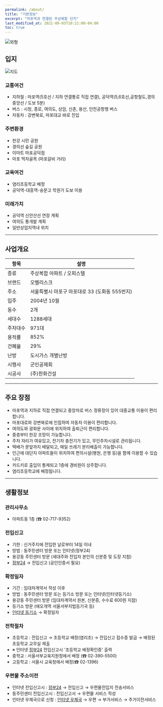 ```yaml
---
permalink: /about/
title: "기본정보"
excerpt: "마포역과 연결된 주상복합 단지"
last_modified_at: 2021-09-03T10:21:00-04:00
toc: true
---
```


![외형](/assets/images/view.jpg)

## 입지

![지도](/assets/images/location.jpg)

### 교통여건

- 지하철 : 마포역(5호선 / 지하 연결통로 직접 연결), 공덕역(5,6호선,공항철도,경의중앙선 / 도보 5분)
- 버스 : 시청, 종로, 여의도, 상암, 신촌, 용산, 인천공항행 버스
- 자동차 : 강변북로, 마포대교 바로 진입

### 주변환경

- 한강 시민 공원
- 경의선 숲길 공원
- 이마트 마포공덕점
- 마포 먹자골목 (마포갈비 거리)

### 교육여건

- 염리초등학교 배정
- 공덕역-대흥역-숭문고 학원가 도보 이용

### 미래가치

- 공덕역 신안산선 연장 계획
- 여의도 통개발 계획
- 일반상업지역내 위치

---

## 사업개요

| 항목                                        | 설명                                           |
| ------------------------------------------- | ----------------------------------------------------- |
| 종류 | 주상복합 아파트 / 오피스텔 |
| 브랜드 | 오벨리스크 |
| 주소 | 서울특별시 마포구 마포대로 33 (도화동 555번지) |
| 입주 | 2004년 10월 |
| 동수 | 2개 |
| 세대수 | 1288세대 |
| 주차대수 | 971대 |
| 용적률 | 852% |
| 건폐율 | 29% |
| 난방 | 도시가스 개별난방 |
| 시행사 | 군인공제회 |
| 시공사 | (주)한화건설 |

---

## 주요 장점

- 마포역과 지하로 직접 연결되고 중앙차로 버스 정류장이 있어 대중교통 이용이 편리합니다.
- 마포대로와 강변북로에 인접하여 자동차 이용이 편리합니다.
- 여의도와 광화문 사이에 위치하여 출퇴근이 편리합니다.
- 중층부터 한강 조망이 가능합니다.
- 주차 자리가 여유있고, 전기차 충전기가 있고, 무인주차시설로 관리됩니다.
- 택배가 문앞까지 배달되고, 매일 쓰레기 분리배출이 가능합니다.
- 인근에 대단지 아파트들이 위치하여 편의시설(병원, 은행 등)을 함께 이용할 수 있습니다.
- 카드키로 출입이 통제되고 1층에 경비원이 상주합니다.
- 염리초등학교에 배정됩니다.

---

## 생활정보

### 관리사무소

- 아파트동 1층 (☎ 02-717-9352)

### 전입신고

- 기한 : 신거주지에 전입한 날로부터 14일 이내
- 방법 : 동주민센터 방문 또는 인터넷(정부24)
- 용강동 주민센터 방문 (세대주와 전입자 본인의 신분증 및 도장 지참)
- [정부24] → 전입신고 (공인인증서 필요)

### 확정일자

- 기간 : 임대차계약서 작성 이후
- 방법 : 동주민센터 방문 또는 등기소 방문 또는 인터넷(인터넷등기소)
- 용강동 주민센터 방문 (임대차계약서 원본, 신분증, 수수료 600원 지참)
- 등기소 방문 (애오개역 서울서부지법등기국 등)
- [인터넷 등기소] → 확정일자

### 전학절차

- 초등학교 : 전입신고 → 초등학교 배정(염리초) → 전입신고 접수증 발급 → 배정된 초등학교 교무실 제출
- ※ 인터넷 [정부24] 전입신고시 '초등학교 배정확인증' 출력
- 중학교 : 서울서부교육지원청에서 배정 (☎ 02-390-5500)
- 고등학교 : 서울시 교육청에서 배정(☎ 02-1396)

### 우편물 주소이전

- 인터넷 전입신고시 : [정부24] → 전입신고 → 우편물전입지 전송서비스
- 동주민센터 전입신고시 : 전입신고서 → 우편물 서비스 작성
- 인터넷 우체국으로 신청 : [인터넷 우체국] → 우편 → 부가서비스 → 주거이전서비스

[정부24]: http://www.gov.kr
[인터넷 등기소]: http://www.iros.go.kr
[인터넷 우체국]: https://www.epost.go.kr
